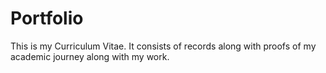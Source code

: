 # Portfolio
This is my Curriculum Vitae. It consists of records along with proofs of my academic journey along with my work. 
